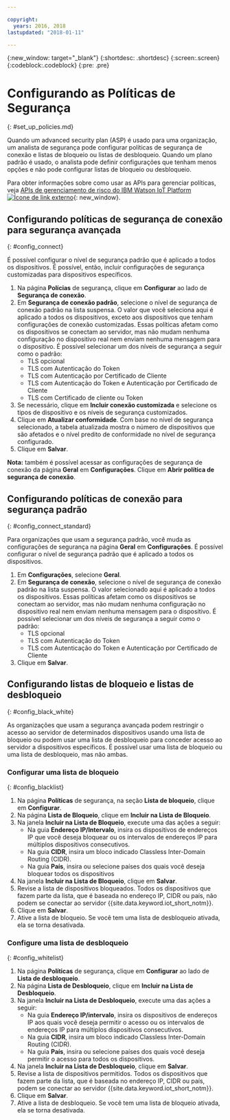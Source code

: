 ```yaml
---

copyright:
  years: 2016, 2018
lastupdated: "2018-01-11"

---
```


{:new_window: target="\_blank"}
{:shortdesc: .shortdesc}
{:screen:.screen}
{:codeblock:.codeblock}
{:pre: .pre}

# Configurando as Políticas de Segurança
{: #set_up_policies.md}

Quando um advanced security plan (ASP) é usado para uma organização, um analista de segurança pode configurar políticas de segurança de conexão e listas de bloqueio ou listas de desbloqueio. Quando um plano padrão é usado, o analista pode definir configurações que tenham menos opções e não pode configurar listas de bloqueio ou desbloqueio.

Para obter informações sobre como usar as APIs para gerenciar políticas, veja [APIs de gerenciamento de risco do IBM Watson IoT Platform ![Ícone de link externo](../../../../icons/launch-glyph.svg)](https://docs.internetofthings.ibmcloud.com/apis/swagger/v0002/riskmgmt.html){: new_window}.

## Configurando políticas de segurança de conexão para segurança avançada
{: #config_connect}

É possível configurar o nível de segurança padrão que é aplicado a todos os dispositivos. É possível, então, incluir configurações de segurança customizadas para dispositivos específicos.

1. Na página **Polícias** de segurança, clique em **Configurar** ao lado de **Segurança de conexão**.
2. Em **Segurança de conexão padrão**, selecione o nível de segurança de conexão padrão na lista suspensa. O valor que você seleciona aqui é aplicado a todos os dispositivos, exceto aos dispositivos que tenham configurações de conexão customizadas. Essas políticas afetam como os dispositivos se conectam ao servidor, mas não mudam nenhuma configuração no dispositivo real nem enviam nenhuma mensagem para o dispositivo. É possível selecionar um dos níveis de segurança a seguir como o padrão:
    - TLS opcional
    - TLS com Autenticação do Token
    - TLS com Autenticação por Certificado de Cliente
    - TLS com Autenticação do Token e Autenticação por Certificado de Cliente
    - TLS com Certificado de cliente ou Token
3. Se necessário, clique em **Incluir conexão customizada** e selecione os tipos de dispositivo e os níveis de segurança customizados.
3. Clique em **Atualizar conformidade**. Com base no nível de segurança selecionado, a tabela atualizada mostra o número de dispositivos que são afetados e o nível predito de conformidade no nível de segurança configurado.
4. Clique em **Salvar**.

**Nota:**
também é possível acessar as configurações de segurança de conexão da página **Geral** em **Configurações**. Clique em **Abrir política de segurança de conexão**.

## Configurando políticas de conexão para segurança padrão
{: #config_connect_standard}

Para organizações que usam a segurança padrão, você muda as configurações de segurança na página **Geral** em **Configurações**. É possível configurar o nível de segurança padrão que é aplicado a todos os dispositivos.

1. Em **Configurações**, selecione **Geral**.
2. Em **Segurança de conexão**, selecione o nível de segurança de conexão padrão na lista suspensa. O valor selecionado aqui é aplicado a todos os dispositivos. Essas políticas afetam como os dispositivos se conectam ao servidor, mas não mudam nenhuma configuração no dispositivo real nem enviam nenhuma mensagem para o dispositivo. É possível selecionar um dos níveis de segurança a seguir como o padrão:
    - TLS opcional
    - TLS com Autenticação do Token
    - TLS com Autenticação do Token e Autenticação por Certificado de Cliente
4. Clique em **Salvar**.

## Configurando listas de bloqueio e listas de desbloqueio
{: #config_black_white}

As organizações que usam a segurança avançada podem restringir o acesso ao servidor de determinados dispositivos usando uma lista de bloqueio ou podem usar uma lista de desbloqueio para conceder acesso ao servidor a dispositivos específicos. É possível usar uma lista de bloqueio ou uma lista de desbloqueio, mas não ambas.

### Configurar uma lista de bloqueio
{: #config_blacklist}

1. Na página **Políticas** de segurança, na seção **Lista de bloqueio**, clique em **Configurar**.
2. Na página **Lista de Bloqueio**, clique em **Incluir na Lista de Bloqueio**.
3. Na janela **Incluir na Lista de Bloqueio**, execute uma das ações a seguir:
    - Na guia **Endereço IP/Intervalo**, insira os dispositivos de endereços IP que você deseja bloquear ou os intervalos de endereços IP para múltiplos dispositivos consecutivos.
    - Na guia **CIDR**, insira um bloco indicado Classless Inter-Domain Routing (CIDR).
    - Na guia **País**, insira ou selecione países dos quais você deseja bloquear todos os dispositivos
4. Na janela **Incluir na Lista de Bloqueio**, clique em **Salvar**.
5. Revise a lista de dispositivos bloqueados. Todos os dispositivos que fazem parte da lista, que é baseada no endereço IP, CIDR ou país, não podem se conectar ao servidor {{site.data.keyword.iot_short_notm}}.
6. Clique em **Salvar**.
7. Ative a lista de bloqueio. Se você tem uma lista de desbloqueio ativada, ela se torna desativada.

### Configure uma lista de desbloqueio
{: #config_whitelist}

1. Na página **Políticas** de segurança, clique em **Configurar** ao lado de **Lista de desbloqueio**.
2. Na página **Lista de Desbloqueio**, clique em **Incluir na Lista de Desbloqueio**.
3. Na janela **Incluir na Lista de Desbloqueio**, execute uma das ações a seguir:
    - Na guia **Endereço IP/intervalo**, insira os dispositivos de endereços IP aos quais você deseja permitir o acesso ou os intervalos de endereços IP para múltiplos dispositivos consecutivos.
    - Na guia **CIDR**, insira um bloco indicado Classless Inter-Domain Routing (CIDR).
    - Na guia **País**, insira ou selecione países dos quais você deseja permitir o acesso para todos os dispositivos.
4. Na janela **Incluir na Lista de Desbloqueio**, clique em **Salvar**.
5. Revise a lista de dispositivos permitidos. Todos os dispositivos que fazem parte da lista, que é baseada no endereço IP, CIDR ou país, podem se conectar ao servidor {{site.data.keyword.iot_short_notm}}.
6. Clique em **Salvar**.
7. Ative a lista de desbloqueio. Se você tem uma lista de bloqueio ativada, ela se torna desativada.
